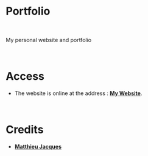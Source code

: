 # Portfolio

<br>

My personal website and portfolio

<br>

# Access

* The website is online at the address : **[My Website](https://matthieu-jck.github.io/Portfolio/)**.

<br>

# Credits

* [**Matthieu Jacques**](https://github.com/matthieu-jck)
